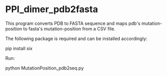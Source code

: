 # PPI_dimer_pdb2fasta
This program converts PDB to FASTA sequence and maps pdb's mutation-position to fasta's mutation-position from a CSV file.

The following package is required and can be installed accordingly:

pip install six

Run:

python MutationPosition_pdb2seq.py
